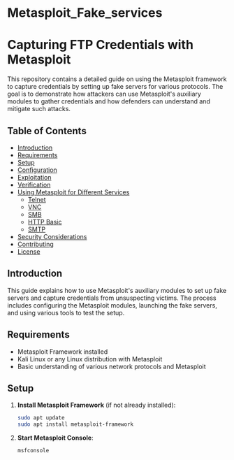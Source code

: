 # Metasploit_Fake_services
# Capturing FTP Credentials with Metasploit

This repository contains a detailed guide on using the Metasploit framework to capture credentials by setting up fake servers for various protocols. The goal is to demonstrate how attackers can use Metasploit's auxiliary modules to gather credentials and how defenders can understand and mitigate such attacks.

## Table of Contents

- [Introduction](#introduction)
- [Requirements](#requirements)
- [Setup](#setup)
- [Configuration](#configuration)
- [Exploitation](#exploitation)
- [Verification](#verification)
- [Using Metasploit for Different Services](#using-metasploit-for-different-services)
  - [Telnet](#telnet)
  - [VNC](#vnc)
  - [SMB](#smb)
  - [HTTP Basic](#http-basic)
  - [SMTP](#smtp)
- [Security Considerations](#security-considerations)
- [Contributing](#contributing)
- [License](#license)

## Introduction

This guide explains how to use Metasploit's auxiliary modules to set up fake servers and capture credentials from unsuspecting victims. The process includes configuring the Metasploit modules, launching the fake servers, and using various tools to test the setup.

## Requirements

- Metasploit Framework installed
- Kali Linux or any Linux distribution with Metasploit
- Basic understanding of various network protocols and Metasploit

## Setup

1. **Install Metasploit Framework** (if not already installed):

    ```bash
    sudo apt update
    sudo apt install metasploit-framework
    ```

2. **Start Metasploit Console**:

    ```bash
    msfconsole
    ```
